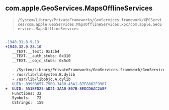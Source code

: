 ## com.apple.GeoServices.MapsOfflineServices

> `/System/Library/PrivateFrameworks/GeoServices.framework/XPCServices/com.apple.GeoServices.MapsOfflineServices.xpc/com.apple.GeoServices.MapsOfflineServices`

```diff

-1940.31.8.9.13
+1940.32.9.28.10
   __TEXT.__text: 0x1cb4
   __TEXT.__auth_stubs: 0x310
   __TEXT.__objc_stubs: 0x5c0

   - /System/Library/PrivateFrameworks/GeoServices.framework/GeoServices
   - /usr/lib/libSystem.B.dylib
   - /usr/lib/libobjc.A.dylib
-  UUID: 0990B657-79B9-3480-A3A1-B7F8862F9907
+  UUID: 551BFD23-AD21-3AA0-807B-8EDCD6AC2A8F
   Functions: 32
   Symbols:   72
   CStrings:  159

```
